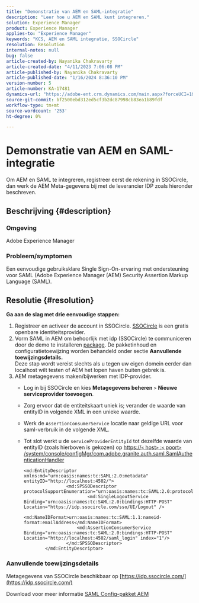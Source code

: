 ```yaml
---
title: "Demonstratie van AEM en SAML-integratie"
description: "Leer hoe u AEM en SAML kunt integreren."
solution: Experience Manager
product: Experience Manager
applies-to: "Experience Manager"
keywords: "KCS, AEM en SAML integratie, SSOCircle"
resolution: Resolution
internal-notes: null
bug: false
article-created-by: Nayanika Chakravarty
article-created-date: "4/11/2023 7:06:08 PM"
article-published-by: Nayanika Chakravarty
article-published-date: "1/16/2024 8:36:10 PM"
version-number: 5
article-number: KA-17481
dynamics-url: "https://adobe-ent.crm.dynamics.com/main.aspx?forceUCI=1&pagetype=entityrecord&etn=knowledgearticle&id=504776e7-9bd8-ed11-a7c7-6045bd006b4b"
source-git-commit: bf2500ebd312ed5cf3b2dc87998cb83ea1b89fdf
workflow-type: tm+mt
source-wordcount: '253'
ht-degree: 0%

---
```


# Demonstratie van AEM en SAML-integratie


Om AEM en SAML te integreren, registreer eerst de rekening in SSOCircle, dan werk de AEM Meta-gegevens bij met de leverancier IDP zoals hieronder beschreven.

## Beschrijving {#description}


### <b>Omgeving</b>

Adobe Experience Manager

### <b>Probleem/symptomen</b>

Een eenvoudige gebruiksklare Single Sign-On-ervaring met ondersteuning voor SAML (Adobe Experience Manager (AEM) Security Assertion Markup Language (SAML).


## Resolutie {#resolution}


<b>Ga aan de slag met drie eenvoudige stappen:</b>

1. Registreer en activeer de account in SSOCircle. [SSOCircle](https://www.ssocircle.com/en/) is een gratis openbare identiteitsprovider.
2. Vorm SAML in AEM om behoorlijk met idp (SSOCircle) te communiceren door de demo te installeren [package](https://files.acrobat.com/a/preview/d0017bf5-c35a-483e-80a0-d6bfb0526299). De pakketinhoud en configuratietoewijzing worden behandeld onder sectie <b>Aanvullende toewijzingsdetails.</b>\
   Deze stap wordt vereist slechts als u tegen uw eigen domein eerder dan localhost wilt testen of AEM het lopen haven buiten gebrek is.
3. AEM metagegevens maken/bijwerken met IDP-provider.
   - Log in bij SSOCircle en kies <b>Metagegevens beheren</b> `>`  <b>Nieuwe serviceprovider toevoegen</b>.
   - Zorg ervoor dat de entiteitskaart uniek is; verander de waarde van entityID in volgende XML in een unieke waarde.
   - Werk de `AssertionConsumerService` locatie naar geldige URL voor saml-verbruik in de volgende XML.
   - Tot slot werkt u de `serviceProviderEntityId` tot dezelfde waarde van entityID (zoals hierboven is gekozen) op [https://`<` host`>` :`<` poort`>` /system/console/configMgr/com.adobe.granite.auth.saml.SamlAuthenticationHandler](https://&lt;host>:&lt;port>/system/console/configMgr/com.adobe.granite.auth.saml.SamlAuthenticationHandler)


     ```
     <md:EntityDescriptor xmlns:md="urn:oasis:names:tc:SAML:2.0:metadata" entityID="http://localhost:4502/">
                     <md:SPSSODescriptor protocolSupportEnumeration="urn:oasis:names:tc:SAML:2.0:protocol">
                             <md:SingleLogoutService Binding="urn:oasis:names:tc:SAML:2.0:bindings:HTTP-POST" Location="https://idp.ssocircle.com/sso/UI/Logout" />
                             <md:NameIDFormat>urn:oasis:names:tc:SAML:1.1:nameid-format:emailAddress</md:NameIDFormat>        
                         <md:AssertionConsumerService Binding="urn:oasis:names:tc:SAML:2.0:bindings:HTTP-POST" Location="http://localhost:4502/saml_login" index="1"/>    
                     </md:SPSSODescriptor>
             </md:EntityDescriptor>
     ```


### Aanvullende toewijzingsdetails

Metagegevens van SSOCircle beschikbaar op [https://idp.ssocircle.com/](https://idp.ssocircle.com/)

Download voor meer informatie [SAML Config-pakket AEM](https://files.acrobat.com/a/preview/d0017bf5-c35a-483e-80a0-d6bfb0526299)
